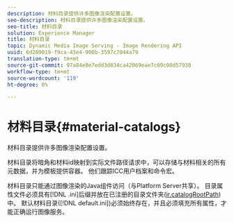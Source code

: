 ```yaml
---
description: 材料目录提供许多图像渲染配置设置。
seo-description: 材料目录提供许多图像渲染配置设置。
seo-title: 材料目录
solution: Experience Manager
title: 材料目录
topic: Dynamic Media Image Serving - Image Rendering API
uuid: 6d209019-f9ca-43e4-900b-3597c7044a79
translation-type: tm+mt
source-git-commit: 97a84e8e7edd3d834ca42069eae7c09c00d57938
workflow-type: tm+mt
source-wordcount: '119'
ht-degree: 0%

---
```



# 材料目录{#material-catalogs}

材料目录提供许多图像渲染配置设置。

材料目录将暗角和材料id映射到实际文件路径请求中，可以存储与材料相关的所有元数据，并为模板提供容器。 他们跟踪ICC用户档案和命令宏。

材料目录只能通过图像渲染的Java组件访问（与Platform Server共享）。 目录属性文件必须具有[!DNL .ini]后缀并放在已注册的目录文件夹([ir.catalogRootPath](../../../../../../ir-api/server-admin/image-rendering-api-ref/c-ir-server-administration/c-ir-configuration-settings-reference/c-ir-catalog-folder.md#concept-1c1d308112054bb99e3895c3fb8ca5f7))中。 默认材料目录([!DNL default.ini])必须始终存在，并且必须填充所有属性，才能正确运行图像服务。
